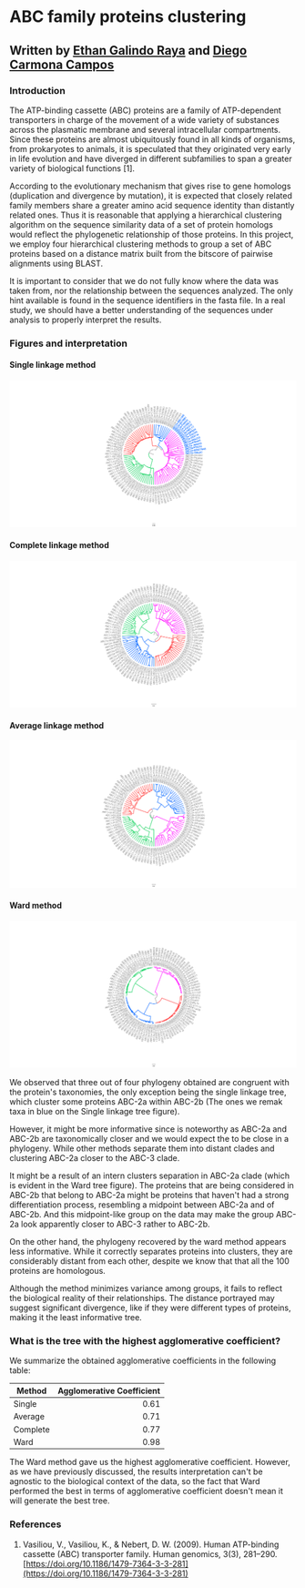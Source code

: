 # ABC family proteins clustering

## Written by [Ethan Galindo Raya](https://ethan-gr.github.io/ethangr.io/) and [Diego Carmona Campos](https://diego-carc.github.io/diego-carc.io/)

### Introduction 
The ATP-binding cassette (ABC) proteins are a family of ATP-dependent transporters in charge of the movement of a wide variety of substances across the plasmatic membrane and several intracellular compartments. Since these proteins are almost ubiquitously found in all kinds of organisms, from prokaryotes to animals, it is speculated that they originated very early in life evolution and have diverged in different subfamilies to span a greater variety of biological functions [1]. 

According to the evolutionary mechanism that gives rise to gene homologs (duplication and divergence by mutation), it is expected that closely related family members share a greater amino acid sequence identity than distantly related ones. Thus it is reasonable that applying a hierarchical clustering algorithm on the sequence similarity data of a set of protein homologs would reflect the phylogenetic relationship of those proteins. In this project, we employ four hierarchical clustering methods to group a set of ABC proteins based on a distance matrix built from the bitscore of pairwise alignments using BLAST. 

It is important to consider that we do not fully know where the data was taken from, nor the relationship between the sequences analyzed. The only hint available is found in the sequence identifiers in the fasta file. In a real study, we should have a better understanding of the sequences under analysis to properly interpret the results.

### Figures and interpretation

#### Single linkage method
![](figures/phyloTree_single.newick.png)
#### Complete linkage method
![](figures/phyloTree_average.newick.png)
#### Average linkage method
![](figures/phyloTree_complete.newick.png)
#### Ward method
![](figures/phyloTree_ward.newick.png)

We observed that three out of four phylogeny obtained are congruent with the protein's taxonomies, the only exception being the single linkage tree, which cluster some proteins ABC-2a within ABC-2b (The ones we remak taxa in blue on the Single linkage tree figure).

However, it might be more informative since is noteworthy as ABC-2a and ABC-2b are taxonomically closer and we would expect the to be close in a phylogeny. While other methods separate them into distant clades and clustering ABC-2a closer to the ABC-3 clade.

It might be a result of an intern clusters separation in ABC-2a clade (which is evident in the Ward tree figure). The proteins that are being considered in ABC-2b that belong to ABC-2a might be proteins that haven't had a strong differentiation process, resembling a midpoint between ABC-2a and of ABC-2b. And this midpoint-like group on the data may make the group ABC-2a look apparently closer to ABC-3 rather to ABC-2b.

On the other hand, the phylogeny recovered by the ward method appears less informative. While it correctly separates proteins into clusters, they are considerably distant from each other, despite we know that that all the 100 proteins are homologous.

Although the method minimizes variance among groups, it fails to reflect the biological reality of their relationships. The distance portrayed may suggest significant divergence, like if they were different types of proteins, making it the least informative tree. 

### What is the tree with the highest agglomerative coefficient?
We summarize the obtained agglomerative coefficients in the following table:

| Method   | Agglomerative Coefficient |
|----------|--------------------------:|
| Single   | 0.61                      |
| Average  | 0.71                      |
| Complete | 0.77                      |
| Ward     | 0.98                      |

The Ward method gave us the highest agglomerative coefficient. However, as we have previously discussed, the results interpretation can't be agnostic  to the biological context of the data, so the fact that Ward performed the best in terms of agglomerative coefficient doesn't mean it will generate the best tree. 

### References
1. Vasiliou, V., Vasiliou, K., & Nebert, D. W. (2009). Human ATP-binding cassette (ABC) transporter family. Human genomics, 3(3), 281–290. [https://doi.org/10.1186/1479-7364-3-3-281](https://doi.org/10.1186/1479-7364-3-3-281)
